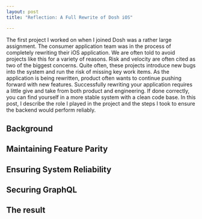 ```yaml
---
layout: post
title: "Reflection: A Full Rewrite of Dosh iOS"

---
```


The first project I worked on when I joined Dosh was a rather large assignment.
The consumer application team was in the process of completely rewriting their iOS application.
We are often told to avoid projects like this for a variety of reasons.
Risk and velocity are often cited as two of the biggest concerns.
Quite often, these projects introduce new bugs into the system and run the risk of missing key work items.
As the application is being rewritten, product often wants to continue pushing forward with new features.
Successfully rewriting your application requires a little give and take from both product and engineering.
If done correctly, you can find yourself in a more stable system with a clean code base.
In this post, I describe the role I played in the project and the steps I took to ensure the backend would perform reliably. 

<!--more-->

## Background

## Maintaining Feature Parity

## Ensuring System Reliability

## Securing GraphQL

## The result